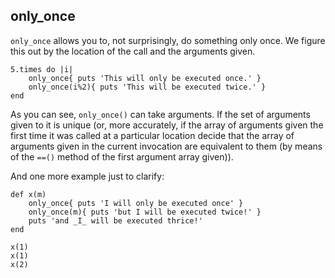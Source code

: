 only_once
---------

`only_once` allows you to, not surprisingly, do something only once. We figure
this out by the location of the call and the arguments given.

	5.times do |i|
		only_once{ puts 'This will only be executed once.' }
		only_once(i%2){ puts 'This will be executed twice.' }
	end

As you can see, `only_once()` can take arguments. If the set of arguments given
to it is unique (or, more accurately, if the array of arguments given the first
time it was called at a particular location decide that the array of arguments
given in the current invocation are equivalent to them (by means of the `==()`
method of the first argument array given)).

And one more example just to clarify:

	def x(m)
		only_once{ puts 'I will only be executed once' }
		only_once(m){ puts 'but I will be executed twice!' }
		puts 'and _I_ will be executed thrice!'
	end

	x(1)
	x(1)
	x(2)
